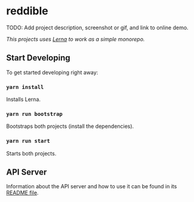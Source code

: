 # reddible

TODO: Add project description, screenshot or gif, and link to online demo.

_This projects uses [Lerna] to work as a simple monorepo._

## Start Developing

To get started developing right away:

### `yarn install`

Installs Lerna.

### `yarn run bootstrap`

Bootstraps both projects (install the dependencies).

### `yarn run start`

Starts both projects.

[Lerna]: https://github.com/lerna/lerna

## API Server

Information about the API server and how to use it can be found in its [README file](packages/server/README.md).

